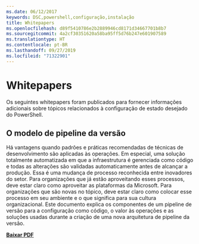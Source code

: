 ```yaml
---
ms.date: 06/12/2017
keywords: DSC,powershell,configuração,instalação
title: Whitepapers
ms.openlocfilehash: d89f5410786e2b2889946cd8171d34667701b8b7
ms.sourcegitcommit: 4a2cf30351620a58ba95ff5d76b247e601907589
ms.translationtype: HT
ms.contentlocale: pt-BR
ms.lasthandoff: 09/27/2019
ms.locfileid: "71322901"
---
```

# <a name="whitepapers"></a>Whitepapers

Os seguintes whitepapers foram publicados para fornecer informações adicionais sobre tópicos relacionados à configuração de estado desejado do PowerShell.

## <a name="the-release-pipeline-model"></a>O modelo de pipeline da versão
Há vantagens quando padrões e práticas recomendadas de técnicas de desenvolvimento são aplicadas às operações. Em especial, uma solução totalmente automatizada em que a infraestrutura é gerenciada como código e todas as alterações são validadas automaticamente antes de alcançar a produção. Essa é uma mudança de processo reconhecida entre inovadores do setor. Para organizações que já estão aproveitando esses processos, deve estar claro como aproveitar as plataformas da Microsoft. Para organizações que são novas no tópico, deve estar claro como colocar esse processo em seu ambiente e o que significa para sua cultura organizacional. Este documento explica os componentes de um pipeline de versão para a configuração como código, o valor às operações e as soluções usadas durante a criação de uma nova arquitetura de pipeline da versão.

**[Baixar PDF](https://aka.ms/thereleasepipelinemodelpdf)**